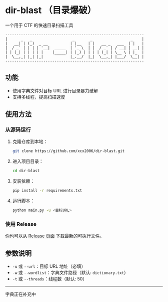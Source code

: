 # dir-blast （目录爆破）

一个用于 CTF 的快速目录扫描工具

```
--------------------------------------------------------------
|      _   _                  _       _                 _    |
|   __| | (_)  _ __          | |__   | |   __ _   ___  | |   |
|  / _` | | | | '__|  _____  | '_ \  | |  / _` | / __| | __| |
| | (_| | | | | |    |_____| | |_) | | | | (_| | \__ \ | |_  |
|  \__,_| |_| |_|            |_.__/  |_|  \__,_| |___/  \__| |
--------------------------------------------------------------
```

## 功能

- 使用字典文件对目标 URL 进行目录暴力破解
- 支持多线程，提高扫描速度

## 使用方法

### 从源码运行

1. 克隆仓库到本地：
    ```sh
    git clone https://github.com/xcx2006/dir-blast.git
    ```
2. 进入项目目录：
    ```sh
    cd dir-blast
    ```
3. 安装依赖：
    ```sh
    pip install -r requirements.txt
    ```
4. 运行脚本：
    ```sh
    python main.py -u <目标URL>
    ```

### 使用 Release

你也可以从 [Release 页面](https://github.com/Shindou-Ayane/dir-blast/releases) 下载最新的可执行文件。

## 参数说明

- `-u` 或 `--url`：目标 URL 地址（必填）
- `-w` 或 `--wordlist`：字典文件路径（默认: `dictionary.txt`）
- `-t` 或 `--threads`：线程数（默认: 50）

-----

字典正在补充中

